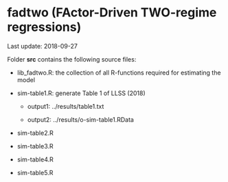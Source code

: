 # fadtwo (FActor-Driven TWO-regime regressions)

Last update: 2018-09-27

Folder **src** contains the following source files:
* lib_fadtwo.R: the collection of all R-functions required for estimating the model 
* sim-table1.R: generate Table 1 of LLSS (2018) 

	- output1: ../results/table1.txt
	
	- output2: ../results/o-sim-table1.RData

* sim-table2.R
* sim-table3.R
* sim-table4.R
* sim-table5.R
